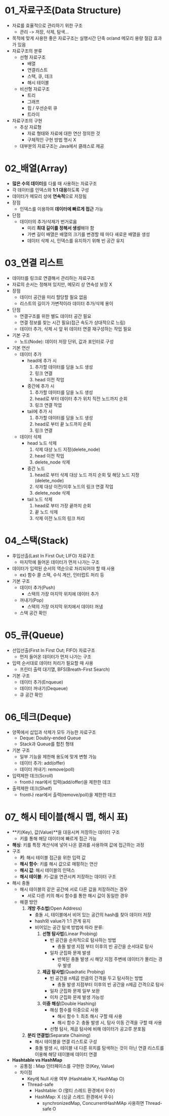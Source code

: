 # 01_자료구조(Data Structure)
- 자료를 효율적으로 관리하기 위한 구조
    - 관리 -> 저장, 삭제, 탐색...
- 목적에 맞게 사용한 좋은 자료구조는 실행시간 단축 or/and 메모리 용량 절감 효과가 있음
- 자료구조의 분류
    - 선형 자료구조
        - 배열
        - 연결리스트
        - 스택, 큐, 데크
        - 해시 테이블
    - 비선형 자료구조
        - 트리
        - 그래프
        - 힙 / 우선순위 큐
        - 트라이
- 자료구조의 구현
    - 추상 자료형
        - 자료 형태와 자료에 대한 연산 정의한 것
        - 구체적인 구현 방법 명시 X
    - 대부분의 자료구조는 Java에서 클래스로 제공

# 02_배열(Array)
- **많은 수의 데이터**를 다룰 때 사용하는 자료구조
- 각 데이터를 인덱스와 **1:1 대응**하도록 구성
- 데이터가 메모리 상에 **연속적**으로 저장됨
- 장점
    - 인덱스를 이용하여 **데이터에 빠르게 접근** 가능
- 단점
    - 데이터의 추가/삭제가 번거로움
        - 미리 **최대 길이를 정해서 생성**해야 함
        - 가변 길이 배열은 배열의 크기를 변경할 때 마다 새로운 배열을 생성
        - 데이터 삭제 시, 인덱스를 유지하기 위해 빈 공간 유지

# 03_연결 리스트
- 데이터를 링크로 연결해서 관리하는 자료구조
- 자료의 순서는 정해져 있지만, 메모리 상 연속성 보장 X
- 장점
    - 데이터 공간을 미리 할당할 필요 없음
    - 리스트의 길이가 가변적이라 데이터 추가/삭제 용이
- 단점
    - 연결구조를 위한 별도 데이터 공간 필요
    - 연결 정보를 찾는 시간 필요(접근 속도가 상대적으로 느림)
    - 데이터 추가, 삭제 시 앞 뒤 데이터 연결 재구성하는 작업 필요
- 기본 구조
    - 노드(Node): 데이터 저장 단위, 값과 포인터로 구성
- 기본 연산
    - 데이터 추가
        - head에 추가 시 
            1. 추가할 데이터를 담을 노드 생성
            2. 링크 연결
            3. head 이전 작업
        - 중간에 추가 시
            1. 추가할 데이터를 담을 노드 생성
            2. head로 부터 데이터 추가 위치 직전 노드까지 순회
            3. 링크 연결 작업
        - tail에 추가 시
            1. 추가할 데이터를 담을 노드 생성
            2. head로 부터 끝 노드까지 순회
            3. 링크 연결
    - 데이터 삭제
        - head 노드 삭제
            1. 삭제 대상 노드 지정(delete_node)
            2. head 이전 작업
            3. delete_node 삭제
        - 중간 노드
            1. head로 부터 삭제 대상 노드 까지 순회 및 해당 노드 지정(delete_node)
            2. 삭제 대상 이전/이후 노드의 링크 연결 작업
            3. delete_node 삭제
        - tail 노드 삭제
            1. head로 부터 가장 끝까지 순회
            2. 끝 노드 삭제
            3. 삭제 이전 노드의 링크 처리

# 04_스택(Stack)
- 후입선출(Last In First Out; LIFO) 자료구조
    - 마지막에 들어온 데이터가 먼저 나가는 구조
- 데이터가 입력된 순서의 역순으로 처리되어야 할 때 사용
    - ex) 함수 콜 스택, 수식 계산, 인터럽트 처리 등
- 기본 구조
    - 데이터 추가(Push)
        - 스택의 가장 마지막 위치에 데이터 추가
    - 꺼내기(Pop)
        - 스택의 가장 마지막 위치에서 데이터 꺼냄
    - 스택 공간 확인

# 05_큐(Queue)
- 선입선출(First In First Out; FIFO) 자료구조
    - 먼저 들어온 데이터가 먼저 나가는 구조
- 입력 순서대로 데이터 처리가 필요할 때 사용
    - 프린터 출력 대기열, BFS(Breath-First Search)
- 기본 구조
    - 데이터 추가(Enqueue)
    - 데이터 꺼내기(Dequeue)
    - 큐 공간 확인

# 06_데크(Deque)
- 양쪽에서 삽입과 삭제가 모두 가능한 자료구조
    - Deque: Doubly-ended Queue
    - Stack과 Queue를 합친 형태
- 기본 구조
    - 일부 기능을 제한해 용도에 맞게 변형 가능
    - 데이터 추가: add(offer)
    - 데이터 꺼내기: remove(poll)
- 입력제한 데크(Scroll)
    - front나 rear에서 입력(add/offer)을 제한한 데크
- 출력제한 데크(Shelf)
    - front나 rear에서 출력(remove/poll)을 제한한 데크

# 07_ 해시 테이블(해시 맵, 해시 표)
- **키(Key), 값(Value)**을 대응시켜 저장하는 데이터 구조
    - 키를 통해 해당 데이터에 빠르게 접근 가능
- **해싱**: 키를 특정 계산식에 넣어 나온 결과를 사용하여 값에 접근하는 과정
- 구조
    - **키**: 해시 테이블 접근을 위한 입력 값
    - **해시 함수**: 키를 해시 값으로 매핑하는 연산
    - **해시 값**: 해시 테이블의 인덱스
    - **해시 테이블**: 키-값을 연관시켜 저장하는 데이터 구조
 - 해시 충돌
    - 해시 테이블의 같은 공간에 서로 다른 값을 저장하려는 경우
        - 서로 다른 키의 해시 함수를 통한 해시 값이 동일한 경우
    - 해결 방안
        1. **개방 주소법**(Open Address)
            - 충돌 시, 테이블에서 비어 있는 공간의 hash를 찾아 데이터 저장
            - hash와 value가 1:1 관계 유지
            - 비어있는 공간 탐색 방법에 따라 분류:
                1. **선형 탐사법**(Linear Probing)
                    - 빈 공간을 순차적으로 탐사하는 방법
                        - 충돌 발생 지점 부터 이후의 빈 공간을 순서대로 탐사
                    - 일차 군집화 문제 발생
                        - 반복된 충돌 발생 시 해당 지점 주변에 데이터가 몰리는 경우 발생
                2. **제곱 탐사법**(Quadratic Probing)
                    - 빈 공간을 n제곱 만큼의 간격을 두고 탐사하는 방법
                        - 충돌 발생 지점부터 이후의 빈 공간을 n제곱 간격으로 탐사
                    - 일차 군집화 문제 일부 보완
                    - 이차 군집화 문제 발생 가능성
                3. **이중 해싱**(Double Hashing)
                    - 해싱 함수를 이중으로 사용
                        - 해시 함수 1: 최초 해시 구할 때 사용
                        - 해시 함수 2: 충돌 발생 시, 탐사 이동 간격을 구할 때 사용
                    - 선형 탐사, 제곱 탐사에 비해 데이터가 공고루 분포됨
        2. **분리 연결법**(Separate Chaining)
            - 해시 테이블을 연결 리스트로 구성
            - 충돌 발생 시, 테이블 내 다른 위치를 탐색하는 것이 아닌 연결 리스트를 이용해 해당 테이블에 데이터 연결
- **Hashtable vs HashMap**
    - 공통점 : Map 인터페이스를 구현한 것(Key, Value)
    - 차이점
        - Key에 Null 사용 여부 (Hashtable X, HashMap O)
        - Thread-safe
            - Hashtable: O (멀티 스레드 환경에서 우수)
            - HashMap: X (싱글 스레드 환경에서 우수)
                - synchronizedMap, ConcurrentHashMAp 사용하면 Thread-safe O